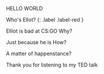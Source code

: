 HELLO WORLD

Who's Ellot? {: .label .label-red }

Elliot is bad at CS:GO
Why?

Just because he is
How?

A matter of happenstance?

Thank you for listening to my TED talk
